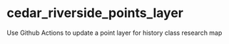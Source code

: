 # cedar_riverside_points_layer
Use Github Actions to update a point layer for history class research map

